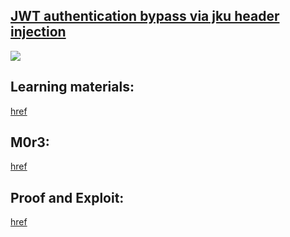 ## [JWT authentication bypass via jku header injection](https://portswigger.net/web-security/jwt/lab-jwt-authentication-bypass-via-jku-header-injection)

![](https://github.com/nu11secur1ty/PortSwigger-Web-Security-Academy/blob/main/JWT/JWT-authentication-bypass-via-jku-header-injection/Docs/Screenshot%202022-06-21%20104041.png)

## Learning materials:
[href](https://portswigger.net/web-security/jwt)

## M0r3:
[href](https://www.nu11secur1ty.com/search?q=PortSwigger)

## Proof and Exploit:
[href](https://streamable.com/220i5z)
